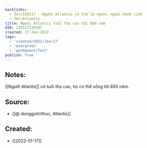 ```yaml
---
backlinks:
  - Zet/220117 - Người Atlantis có thể là người ngoài hành tinh
  - Zet/Atlantis
title: Người Atlantis tuổi thọ cao tới 800 năm
UID: 220117235307
created: 17-Jan-2022
tags:
  - 'created/2022/Jan/17'
  - 'evergreen'
  - 'permanent/fact'
publish: True
---
```

## Notes:
[[Người Atlantis]] có tuổi thọ cao, họ có thể sống tới 800 năm.

## Source:
- [[@ donggoitrithuc, Atlantis]]



## Created:
- [[2022-01-17]]
